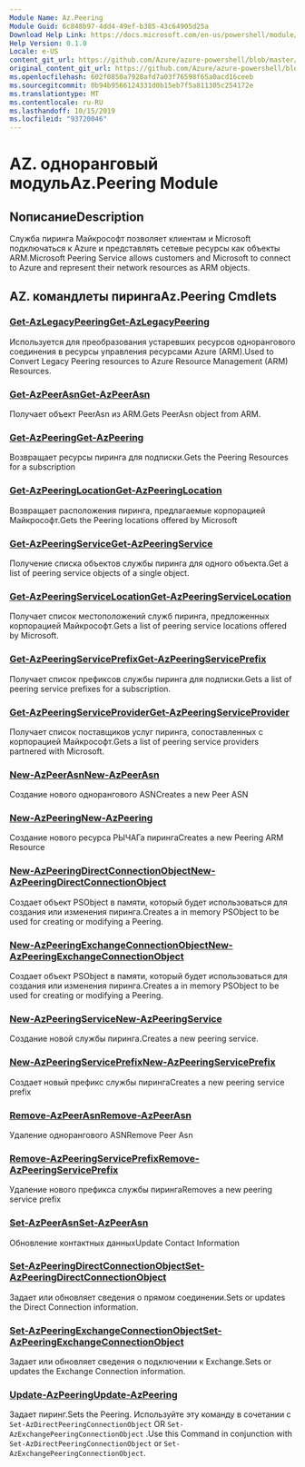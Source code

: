 ```yaml
---
Module Name: Az.Peering
Module Guid: 6c848b97-4dd4-49ef-b385-43c64905d25a
Download Help Link: https://docs.microsoft.com/en-us/powershell/module/az.peering.md
Help Version: 0.1.0
Locale: e-US
content_git_url: https://github.com/Azure/azure-powershell/blob/master/src/Peering/Peering/help/Az.Peering.md
original_content_git_url: https://github.com/Azure/azure-powershell/blob/master/src/Peering/Peering/help/Az.Peering.md
ms.openlocfilehash: 602f0850a7928afd7a03f76598f65a0acd16ceeb
ms.sourcegitcommit: 0b94b9566124331d0b15eb7f5a811305c254172e
ms.translationtype: MT
ms.contentlocale: ru-RU
ms.lasthandoff: 10/15/2019
ms.locfileid: "93720046"
---
```

# <span data-ttu-id="62a0a-101">AZ. одноранговый модуль</span><span class="sxs-lookup"><span data-stu-id="62a0a-101">Az.Peering Module</span></span>
## <span data-ttu-id="62a0a-102">Nописание</span><span class="sxs-lookup"><span data-stu-id="62a0a-102">Description</span></span>
<span data-ttu-id="62a0a-103">Служба пиринга Майкрософт позволяет клиентам и Microsoft подключаться к Azure и представлять сетевые ресурсы как объекты ARM.</span><span class="sxs-lookup"><span data-stu-id="62a0a-103">Microsoft Peering Service allows customers and Microsoft to connect to Azure and represent their network resources as ARM objects.</span></span>

## <span data-ttu-id="62a0a-104">AZ. командлеты пиринга</span><span class="sxs-lookup"><span data-stu-id="62a0a-104">Az.Peering Cmdlets</span></span>
### [<span data-ttu-id="62a0a-105">Get-AzLegacyPeering</span><span class="sxs-lookup"><span data-stu-id="62a0a-105">Get-AzLegacyPeering</span></span>](Get-AzLegacyPeering.md)
<span data-ttu-id="62a0a-106">Используется для преобразования устаревших ресурсов однорангового соединения в ресурсы управления ресурсами Azure (ARM).</span><span class="sxs-lookup"><span data-stu-id="62a0a-106">Used to Convert Legacy Peering resources to Azure Resource Management (ARM) Resources.</span></span> 

### [<span data-ttu-id="62a0a-107">Get-AzPeerAsn</span><span class="sxs-lookup"><span data-stu-id="62a0a-107">Get-AzPeerAsn</span></span>](Get-AzPeerAsn.md)
<span data-ttu-id="62a0a-108">Получает объект PeerAsn из ARM.</span><span class="sxs-lookup"><span data-stu-id="62a0a-108">Gets PeerAsn object from ARM.</span></span>

### [<span data-ttu-id="62a0a-109">Get-AzPeering</span><span class="sxs-lookup"><span data-stu-id="62a0a-109">Get-AzPeering</span></span>](Get-AzPeering.md)
<span data-ttu-id="62a0a-110">Возвращает ресурсы пиринга для подписки.</span><span class="sxs-lookup"><span data-stu-id="62a0a-110">Gets the Peering Resources for a subscription</span></span>

### [<span data-ttu-id="62a0a-111">Get-AzPeeringLocation</span><span class="sxs-lookup"><span data-stu-id="62a0a-111">Get-AzPeeringLocation</span></span>](Get-AzPeeringLocation.md)
<span data-ttu-id="62a0a-112">Возвращает расположения пиринга, предлагаемые корпорацией Майкрософт.</span><span class="sxs-lookup"><span data-stu-id="62a0a-112">Gets the Peering locations offered by Microsoft</span></span>

### [<span data-ttu-id="62a0a-113">Get-AzPeeringService</span><span class="sxs-lookup"><span data-stu-id="62a0a-113">Get-AzPeeringService</span></span>](Get-AzPeeringService.md)
<span data-ttu-id="62a0a-114">Получение списка объектов службы пиринга для одного объекта.</span><span class="sxs-lookup"><span data-stu-id="62a0a-114">Get a list of peering service objects of a single object.</span></span>

### [<span data-ttu-id="62a0a-115">Get-AzPeeringServiceLocation</span><span class="sxs-lookup"><span data-stu-id="62a0a-115">Get-AzPeeringServiceLocation</span></span>](Get-AzPeeringServiceLocation.md)
<span data-ttu-id="62a0a-116">Получает список местоположений служб пиринга, предложенных корпорацией Майкрософт.</span><span class="sxs-lookup"><span data-stu-id="62a0a-116">Gets a list of peering service locations offered by Microsoft.</span></span>

### [<span data-ttu-id="62a0a-117">Get-AzPeeringServicePrefix</span><span class="sxs-lookup"><span data-stu-id="62a0a-117">Get-AzPeeringServicePrefix</span></span>](Get-AzPeeringServicePrefix.md)
<span data-ttu-id="62a0a-118">Получает список префиксов службы пиринга для подписки.</span><span class="sxs-lookup"><span data-stu-id="62a0a-118">Gets a list of peering service prefixes for a subscription.</span></span>

### [<span data-ttu-id="62a0a-119">Get-AzPeeringServiceProvider</span><span class="sxs-lookup"><span data-stu-id="62a0a-119">Get-AzPeeringServiceProvider</span></span>](Get-AzPeeringServiceProvider.md)
<span data-ttu-id="62a0a-120">Получает список поставщиков услуг пиринга, сопоставленных с корпорацией Майкрософт.</span><span class="sxs-lookup"><span data-stu-id="62a0a-120">Gets a list of peering service providers partnered with Microsoft.</span></span>

### [<span data-ttu-id="62a0a-121">New-AzPeerAsn</span><span class="sxs-lookup"><span data-stu-id="62a0a-121">New-AzPeerAsn</span></span>](New-AzPeerAsn.md)
<span data-ttu-id="62a0a-122">Создание нового однорангового ASN</span><span class="sxs-lookup"><span data-stu-id="62a0a-122">Creates a new Peer ASN</span></span> 

### [<span data-ttu-id="62a0a-123">New-AzPeering</span><span class="sxs-lookup"><span data-stu-id="62a0a-123">New-AzPeering</span></span>](New-AzPeering.md)
<span data-ttu-id="62a0a-124">Создание нового ресурса РЫЧАГа пиринга</span><span class="sxs-lookup"><span data-stu-id="62a0a-124">Creates a new Peering ARM Resource</span></span>

### [<span data-ttu-id="62a0a-125">New-AzPeeringDirectConnectionObject</span><span class="sxs-lookup"><span data-stu-id="62a0a-125">New-AzPeeringDirectConnectionObject</span></span>](New-AzPeeringDirectConnectionObject.md)
<span data-ttu-id="62a0a-126">Создает объект PSObject в памяти, который будет использоваться для создания или изменения пиринга.</span><span class="sxs-lookup"><span data-stu-id="62a0a-126">Creates a in memory PSObject to be used for creating or modifying a Peering.</span></span>

### [<span data-ttu-id="62a0a-127">New-AzPeeringExchangeConnectionObject</span><span class="sxs-lookup"><span data-stu-id="62a0a-127">New-AzPeeringExchangeConnectionObject</span></span>](New-AzPeeringExchangeConnectionObject.md)
<span data-ttu-id="62a0a-128">Создает объект PSObject в памяти, который будет использоваться для создания или изменения пиринга.</span><span class="sxs-lookup"><span data-stu-id="62a0a-128">Creates a in memory PSObject to be used for creating or modifying a Peering.</span></span>

### [<span data-ttu-id="62a0a-129">New-AzPeeringService</span><span class="sxs-lookup"><span data-stu-id="62a0a-129">New-AzPeeringService</span></span>](New-AzPeeringService.md)
<span data-ttu-id="62a0a-130">Создание новой службы пиринга.</span><span class="sxs-lookup"><span data-stu-id="62a0a-130">Creates a new peering service.</span></span>

### [<span data-ttu-id="62a0a-131">New-AzPeeringServicePrefix</span><span class="sxs-lookup"><span data-stu-id="62a0a-131">New-AzPeeringServicePrefix</span></span>](New-AzPeeringServicePrefix.md)
<span data-ttu-id="62a0a-132">Создает новый префикс службы пиринга</span><span class="sxs-lookup"><span data-stu-id="62a0a-132">Creates a new peering service prefix</span></span>

### [<span data-ttu-id="62a0a-133">Remove-AzPeerAsn</span><span class="sxs-lookup"><span data-stu-id="62a0a-133">Remove-AzPeerAsn</span></span>](Remove-AzPeerAsn.md)
<span data-ttu-id="62a0a-134">Удаление однорангового ASN</span><span class="sxs-lookup"><span data-stu-id="62a0a-134">Remove Peer Asn</span></span>

### [<span data-ttu-id="62a0a-135">Remove-AzPeeringServicePrefix</span><span class="sxs-lookup"><span data-stu-id="62a0a-135">Remove-AzPeeringServicePrefix</span></span>](Remove-AzPeeringServicePrefix.md)
<span data-ttu-id="62a0a-136">Удаление нового префикса службы пиринга</span><span class="sxs-lookup"><span data-stu-id="62a0a-136">Removes a new peering service prefix</span></span>

### [<span data-ttu-id="62a0a-137">Set-AzPeerAsn</span><span class="sxs-lookup"><span data-stu-id="62a0a-137">Set-AzPeerAsn</span></span>](Set-AzPeerAsn.md)
<span data-ttu-id="62a0a-138">Обновление контактных данных</span><span class="sxs-lookup"><span data-stu-id="62a0a-138">Update Contact Information</span></span>

### [<span data-ttu-id="62a0a-139">Set-AzPeeringDirectConnectionObject</span><span class="sxs-lookup"><span data-stu-id="62a0a-139">Set-AzPeeringDirectConnectionObject</span></span>](Set-AzPeeringDirectConnectionObject.md)
<span data-ttu-id="62a0a-140">Задает или обновляет сведения о прямом соединении.</span><span class="sxs-lookup"><span data-stu-id="62a0a-140">Sets or updates the Direct Connection information.</span></span> 

### [<span data-ttu-id="62a0a-141">Set-AzPeeringExchangeConnectionObject</span><span class="sxs-lookup"><span data-stu-id="62a0a-141">Set-AzPeeringExchangeConnectionObject</span></span>](Set-AzPeeringExchangeConnectionObject.md)
<span data-ttu-id="62a0a-142">Задает или обновляет сведения о подключении к Exchange.</span><span class="sxs-lookup"><span data-stu-id="62a0a-142">Sets or updates the Exchange Connection information.</span></span> 

### [<span data-ttu-id="62a0a-143">Update-AzPeering</span><span class="sxs-lookup"><span data-stu-id="62a0a-143">Update-AzPeering</span></span>](Update-AzPeering.md)
<span data-ttu-id="62a0a-144">Задает пиринг.</span><span class="sxs-lookup"><span data-stu-id="62a0a-144">Sets the Peering.</span></span> <span data-ttu-id="62a0a-145">Используйте эту команду в сочетании с `Set-AzDirectPeeringConnectionObject` OR `Set-AzExchangePeeringConnectionObject` .</span><span class="sxs-lookup"><span data-stu-id="62a0a-145">Use this Command in conjunction with `Set-AzDirectPeeringConnectionObject` or `Set-AzExchangePeeringConnectionObject`.</span></span>

